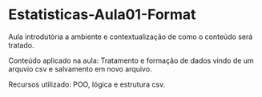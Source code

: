 # Estatisticas-Aula01-Format
Aula introdutória a ambiente e contextualização de como o conteúdo será tratado.

Conteúdo aplicado na aula:
Tratamento e formação de dados vindo de um arquvio csv e salvamento em novo arquivo.

Recursos utilizado: POO, lógica e estrutura csv.
